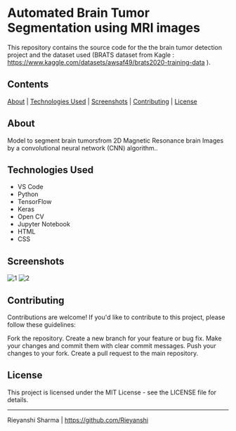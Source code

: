 # Automated Brain Tumor Segmentation using MRI images

This repository contains the source code for the the brain tumor detection project and the dataset used (BRATS dataset from Kagle : https://www.kaggle.com/datasets/awsaf49/brats2020-training-data ).

## Contents

[About](#about) | [Technologies Used](#technologies-used) | [Screenshots](#screenshots) | [Contributing](#contributing) | [License](#license)

## About

Model to segment brain tumorsfrom 2D Magnetic Resonance brain Images by a convolutional neural network (CNN) algorithm..

## Technologies Used

- VS Code
- Python
- TensorFlow
- Keras
- Open CV
- Jupyter Notebook
- HTML
- CSS

## Screenshots

![1](https://github.com/Rieyanshi/automated-brain-tumor/assets/86876634/82e3e414-1870-4f9d-94c8-52e409ae98ee)
![2](https://github.com/Rieyanshi/automated-brain-tumor/assets/86876634/c0f313f3-7ef9-4d24-a584-06df48245773)


## Contributing
Contributions are welcome! If you'd like to contribute to this project, please follow these guidelines:

  Fork the repository.
  Create a new branch for your feature or bug fix.
  Make your changes and commit them with clear commit messages.
  Push your changes to your fork.
  Create a pull request to the main repository.
  
## License
This project is licensed under the MIT License - see the LICENSE file for details.
***

Rieyanshi Sharma | https://github.com/Rieyanshi
